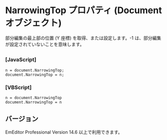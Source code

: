 # NarrowingTop プロパティ (Document オブジェクト)

部分編集の最上部の位置 (Y 座標) を取得、または設定します。-1 は、部分編集が設定されていないことを意味します。

## 

### \[JavaScript\]

```
n = document.NarrowingTop;
document.NarrowingTop = n;
```

### \[VBScript\]

```
n = document.NarrowingTop
document.NarrowingTop = n
```

## バージョン

EmEditor Professional Version 14.6 以上で利用できます。
